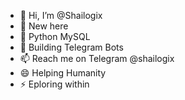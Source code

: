 - 👋 Hi, I’m @Shailogix
- 👀 New here
- 🌱 Python MySQL
- 💞️ Building Telegram Bots
- 📫 Reach me on Telegram @shailogix
- 😄 Helping Humanity
- ⚡ Eploring within

<!---
SudharmaCreators/SudharmaCreators is a ✨ special ✨ repository because its `README.md` (this file) appears on your GitHub profile.
You can click the Preview link to take a look at your changes.
--->
